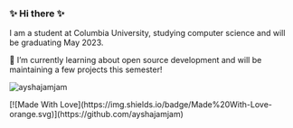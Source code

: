 ### ✨ Hi there ✨

I am a student at Columbia University, studying computer science and will be graduating May 2023.

🌱 I’m currently learning about open source development and will be maintaining a few projects this semester!

<p align="left"> <img src="https://komarev.com/ghpvc/?username=ayshajamjam&label=Profile%20views&color=0e75b6&style=flat" alt="ayshajamjam" /></p> 
[![Made With Love](https://img.shields.io/badge/Made%20With-Love-orange.svg)](https://github.com/ayshajamjam)
